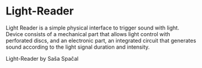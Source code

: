 # Light-Reader

Light Reader is a simple physical interface to trigger sound with light. Device consists of a mechanical part that allows light control with perforated discs, and an electronic part, an integrated circuit that generates sound according to the light signal duration and intensity.

Light-Reader by Saša Spačal
